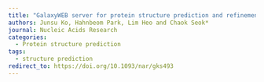 ```yaml
---
title: "GalaxyWEB server for protein structure prediction and refinement"
authors: Junsu Ko, Hahnbeom Park, Lim Heo and Chaok Seok*
journal: Nucleic Acids Research
categories:
  - Protein structure prediction
tags:
  - structure prediction
redirect_to: https://doi.org/10.1093/nar/gks493
---
```

